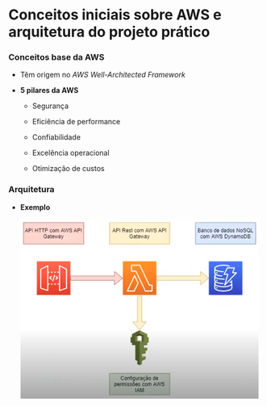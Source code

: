 # Conceitos iniciais sobre AWS e arquitetura do projeto prático

### Conceitos base da AWS

* Têm origem no *AWS Well-Architected Framework*

* **5 pilares da AWS**

  * Segurança

  * Eficiência de performance

  * Confiabilidade

  * Excelência operacional

  * Otimização de custos

### Arquitetura

* **Exemplo**

  ![](./assets/exemplo-arquitetura-aws.png)